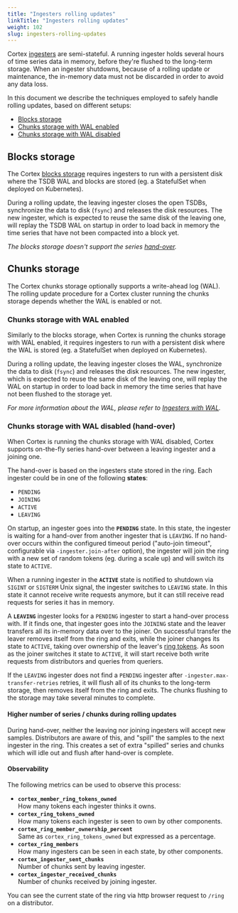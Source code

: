 ```yaml
---
title: "Ingesters rolling updates"
linkTitle: "Ingesters rolling updates"
weight: 102
slug: ingesters-rolling-updates
---
```


Cortex [ingesters](architecture.md#ingester) are semi-stateful.
A running ingester holds several hours of time series data in memory, before they're flushed to the long-term storage.
When an ingester shutdowns, because of a rolling update or maintenance, the in-memory data must not be discarded in order to avoid any data loss.

In this document we describe the techniques employed to safely handle rolling updates, based on different setups:

- [Blocks storage](#blocks-storage)
- [Chunks storage with WAL enabled](#chunks-storage-with-wal-enabled)
- [Chunks storage with WAL disabled](#chunks-storage-with-wal-disabled-hand-over)

## Blocks storage

The Cortex [blocks storage](../blocks-storage/_index.md) requires ingesters to run with a persistent disk where the TSDB WAL and blocks are stored (eg. a StatefulSet when deployed on Kubernetes).

During a rolling update, the leaving ingester closes the open TSDBs, synchronize the data to disk (`fsync`) and releases the disk resources.
The new ingester, which is expected to reuse the same disk of the leaving one, will replay the TSDB WAL on startup in order to load back in memory the time series that have not been compacted into a block yet.

_The blocks storage doesn't support the series [hand-over](#chunks-storage-with-wal-disabled-hand-over)._

## Chunks storage

The Cortex chunks storage optionally supports a write-ahead log (WAL).
The rolling update procedure for a Cortex cluster running the chunks storage depends whether the WAL is enabled or not.

### Chunks storage with WAL enabled

Similarly to the blocks storage, when Cortex is running the chunks storage with WAL enabled, it requires ingesters to run with a persistent disk where the WAL is stored (eg. a StatefulSet when deployed on Kubernetes).

During a rolling update, the leaving ingester closes the WAL, synchronize the data to disk (`fsync`) and releases the disk resources.
The new ingester, which is expected to reuse the same disk of the leaving one, will replay the WAL on startup in order to load back in memory the time series that have not been flushed to the storage yet.

_For more information about the WAL, please refer to [Ingesters with WAL](../production/ingesters-with-wal.md)._

### Chunks storage with WAL disabled (hand-over)

When Cortex is running the chunks storage with WAL disabled, Cortex supports on-the-fly series hand-over between a leaving ingester and a joining one.

The hand-over is based on the ingesters state stored in the ring. Each ingester could be in one of the following **states**:

- `PENDING`
- `JOINING`
- `ACTIVE`
- `LEAVING`

On startup, an ingester goes into the **`PENDING`** state.
In this state, the ingester is waiting for a hand-over from another ingester that is `LEAVING`.
If no hand-over occurs within the configured timeout period ("auto-join timeout", configurable via `-ingester.join-after` option), the ingester will join the ring with a new set of random tokens (eg. during a scale up) and will switch its state to `ACTIVE`.

When a running ingester in the **`ACTIVE`** state is notified to shutdown via `SIGINT` or `SIGTERM` Unix signal, the ingester switches to `LEAVING` state. In this state it cannot receive write requests anymore, but it can still receive read requests for series it has in memory.

A **`LEAVING`** ingester looks for a `PENDING` ingester to start a hand-over process with.
If it finds one, that ingester goes into the `JOINING` state and the leaver transfers all its in-memory data over to the joiner.
On successful transfer the leaver removes itself from the ring and exits, while the joiner changes its state to `ACTIVE`, taking over ownership of the leaver's [ring tokens](../architecture.md#hashing). As soon as the joiner switches it state to `ACTIVE`, it will start receive both write requests from distributors and queries from queriers.

If the `LEAVING` ingester does not find a `PENDING` ingester after `-ingester.max-transfer-retries` retries, it will flush all of its chunks to the long-term storage, then removes itself from the ring and exits. The chunks flushing to the storage may take several minutes to complete.

#### Higher number of series / chunks during rolling updates

During hand-over, neither the leaving nor joining ingesters will
accept new samples. Distributors are aware of this, and "spill" the
samples to the next ingester in the ring. This creates a set of extra
"spilled" series and chunks which will idle out and flush after hand-over is
complete.

#### Observability

The following metrics can be used to observe this process:

- **`cortex_member_ring_tokens_owned`**<br />
  How many tokens each ingester thinks it owns.
- **`cortex_ring_tokens_owned`**<br />
  How many tokens each ingester is seen to own by other components.
- **`cortex_ring_member_ownership_percent`**<br />
  Same as `cortex_ring_tokens_owned` but expressed as a percentage.
- **`cortex_ring_members`**<br />
  How many ingesters can be seen in each state, by other components.
- **`cortex_ingester_sent_chunks`**<br />
  Number of chunks sent by leaving ingester.
- **`cortex_ingester_received_chunks`**<br />
  Number of chunks received by joining ingester.

You can see the current state of the ring via http browser request to
`/ring` on a distributor.
